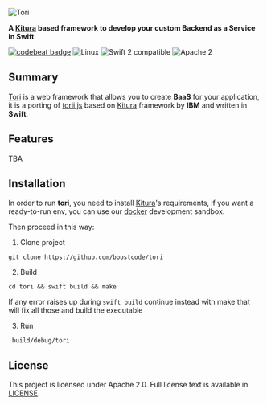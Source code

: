 ![Tori](https://raw.githubusercontent.com/boostcode/tori/master/.github/tori-logo.jpg)

**A [Kitura](https://github.com/IBM-Swift/Kitura) based framework to develop your custom Backend as a Service in Swift**

[![codebeat badge](https://codebeat.co/badges/8ddbd93f-ef3a-4ccc-9479-23dfbd3fe233)](https://codebeat.co/projects/github-com-boostcode-tori)
![Linux](https://img.shields.io/badge/os-linux-green.svg?style=flat)
![Swift 2 compatible](https://img.shields.io/badge/swift2-compatible-4BC51D.svg?style=flat)
![Apache 2](https://img.shields.io/badge/license-Apache2-blue.svg?style=flat)

## Summary

[Tori](https://github.com/boostcode/tori) is a web framework that allows you to create **BaaS** for your application, it is a porting of [torii.js](https://github.com/boostcode/torii.js) based on [Kitura](https://github.com/IBM-Swift/Kitura) framework by **IBM** and written in **Swift**.

## Features

TBA


## Installation

In order to run **tori**, you need to install [Kitura](https://github.com/IBM-Swift/Kitura)'s requirements, if you want a ready-to-run env, you can use our [docker](https://github.com/boostcode/swift-ubuntu-docker) development sandbox.

Then proceed in this way:

1) Clone project
```
git clone https://github.com/boostcode/tori
```

2) Build
```
cd tori && swift build && make
```
If any error raises up during ```swift build``` continue instead with make that will fix all those and build the executable

3) Run
```
.build/debug/tori
```

## License
This project is licensed under Apache 2.0. Full license text is available in [LICENSE](https://raw.githubusercontent.com/boostcode/tori/master/LICENSE).
